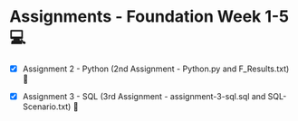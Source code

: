 # Assignments - Foundation Week 1-5 💻

- [x] Assignment 2 - Python (2nd Assignment - Python.py and F_Results.txt) 🐍
- [x] Assignment 3 - SQL (3rd Assignment - assignment-3-sql.sql and SQL-Scenario.txt) 🐬

